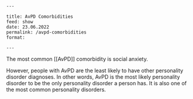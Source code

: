 ```
---

title: AvPD Comorbidities
feed: show
date: 23.06.2022
permalink: /avpd-comorbidities
format: 

---
```

The most common [[AvPD]] comorbidity is social anxiety.

However, people with AvPD are the least likely to have other personality disorder diagnoses. In other words, AvPD is the most likely personality disorder to be the only personality disorder a person has. It is also one of the most common personality disorders.
